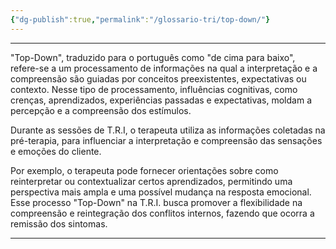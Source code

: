 ```yaml
---
{"dg-publish":true,"permalink":"/glossario-tri/top-down/"}
---
```


---

"Top-Down", traduzido para o português como "de cima para baixo", refere-se a um  processamento de informações na qual a interpretação e a compreensão são guiadas por conceitos preexistentes, expectativas ou contexto. Nesse tipo de processamento, influências cognitivas, como crenças, aprendizados, experiências passadas e expectativas, moldam a percepção e a compreensão dos estímulos. 

Durante as sessões de T.R.I, o terapeuta utiliza as informações coletadas na pré-terapia, para influenciar a interpretação e compreensão das sensações e emoções do cliente.

Por exemplo, o terapeuta pode fornecer orientações sobre como reinterpretar ou contextualizar certos aprendizados, permitindo uma perspectiva mais ampla e uma possível mudança na resposta emocional. Esse processo "Top-Down" na T.R.I. busca promover a flexibilidade na compreensão e reintegração dos conflitos internos, fazendo que ocorra a remissão dos sintomas.


----



